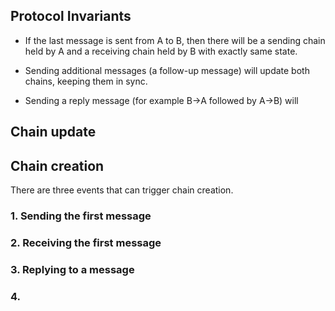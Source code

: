 ## Protocol Invariants 

- If the last message is sent from A to B, then there will be a sending chain held by A and a receiving chain held by B 
with exactly same state. 


- Sending additional messages (a follow-up message) will update both chains, keeping them in sync. 

- Sending a reply message (for example B->A followed by A->B) will 


## Chain update 


## Chain creation 

There are three events that can trigger chain creation. 

### 1. Sending the first message 


### 2. Receiving the first message

### 3. Replying to a message

### 4. 